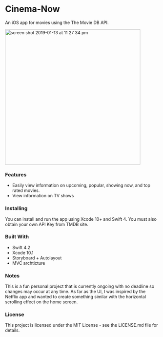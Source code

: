 # Cinema-Now
An iOS app for movies using the The Movie DB API. 

<img width="443" alt="screen shot 2019-01-13 at 11 27 34 pm" src="https://user-images.githubusercontent.com/9616943/51100688-04820180-178c-11e9-9b6a-f5bdd5edc767.png">

### Features 
* Easily view information on upcoming, popular, showing now, and top rated movies. 
* View information on TV shows

### Installing
You can install and run the app using Xcode 10+ and Swift 4. You must also obtain your own API Key from TMDB site. 

### Built With
* Swift 4.2
* Xcode 10.1
* Storyboard + Autolayout
* MVC archticture 

### Notes
This is a fun personal project that is currently ongoing with no deadline so changes may occur at any time. As far as the UI, I was inspired by the Netflix app and wanted to create something similar with the horizontal scrolling effect on the home screen.

### License
This project is licensed under the MIT License - see the LICENSE.md file for details. 
